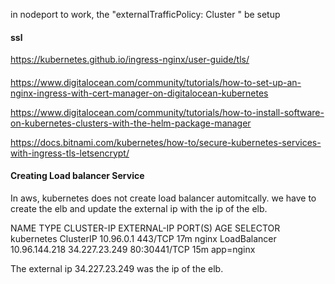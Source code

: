 in nodeport to work, the "externalTrafficPolicy: Cluster " be setup

#### ssl 
https://kubernetes.github.io/ingress-nginx/user-guide/tls/

#### 
https://www.digitalocean.com/community/tutorials/how-to-set-up-an-nginx-ingress-with-cert-manager-on-digitalocean-kubernetes

https://www.digitalocean.com/community/tutorials/how-to-install-software-on-kubernetes-clusters-with-the-helm-package-manager

https://docs.bitnami.com/kubernetes/how-to/secure-kubernetes-services-with-ingress-tls-letsencrypt/


#### Creating Load balancer Service
In aws, kubernetes does not create load balancer automitcally. we have to create the elb and update the external ip with the ip of the elb. 

NAME         TYPE           CLUSTER-IP      EXTERNAL-IP     PORT(S)        AGE   SELECTOR
kubernetes   ClusterIP      10.96.0.1       <none>          443/TCP        17m   <none>
nginx        LoadBalancer   10.96.144.218   34.227.23.249   80:30441/TCP   15m   app=nginx

The external ip 34.227.23.249 was the ip of the elb. 



